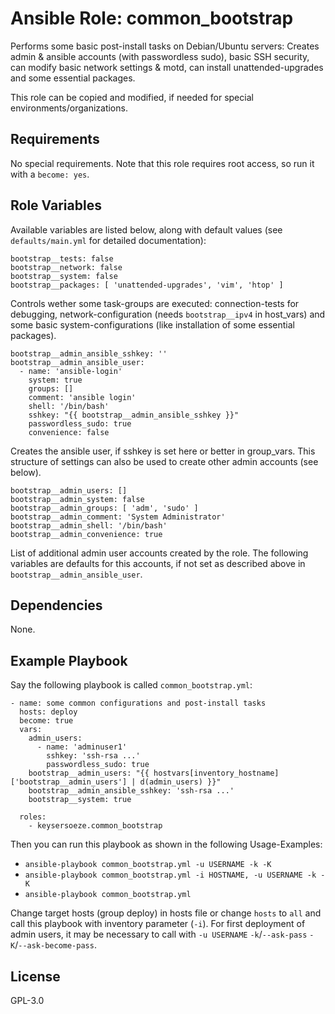 # Ansible Role: common_bootstrap

Performs some basic post-install tasks on Debian/Ubuntu servers: Creates admin & ansible accounts (with passwordless sudo), basic SSH security, can modify basic network settings & motd, can install unattended-upgrades and some essential packages.

This role can be copied and modified, if needed for special environments/organizations.

## Requirements

No special requirements.
Note that this role requires root access, so run it with a `become: yes`.

## Role Variables

Available variables are listed below, along with default values (see `defaults/main.yml` for detailed documentation):

    bootstrap__tests: false
    bootstrap__network: false
    bootstrap__system: false
    bootstrap__packages: [ 'unattended-upgrades', 'vim', 'htop' ]

Controls wether some task-groups are executed: connection-tests for debugging, network-configuration (needs `bootstrap__ipv4` in host_vars) and some basic system-configurations (like installation of some essential packages).

    bootstrap__admin_ansible_sshkey: ''
    bootstrap__admin_ansible_user:
      - name: 'ansible-login'
        system: true
        groups: []
        comment: 'ansible login'
        shell: '/bin/bash'
        sshkey: "{{ bootstrap__admin_ansible_sshkey }}"
        passwordless_sudo: true
        convenience: false

Creates the ansible user, if sshkey is set here or better in group_vars.
This structure of settings can also be used to create other admin accounts (see below).

    bootstrap__admin_users: []
    bootstrap__admin_system: false
    bootstrap__admin_groups: [ 'adm', 'sudo' ]
    bootstrap__admin_comment: 'System Administrator'
    bootstrap__admin_shell: '/bin/bash'
    bootstrap__admin_convenience: true

List of additional admin user accounts created by the role.
The following variables are defaults for this accounts, if not set as described above in `bootstrap__admin_ansible_user`.

## Dependencies

None.

## Example Playbook

Say the following playbook is called `common_bootstrap.yml`:

    - name: some common configurations and post-install tasks
      hosts: deploy
      become: true
      vars:
        admin_users:
          - name: 'adminuser1'
            sshkey: 'ssh-rsa ...'
            passwordless_sudo: true
        bootstrap__admin_users: "{{ hostvars[inventory_hostname]['bootstrap__admin_users'] | d(admin_users) }}"
        bootstrap__admin_ansible_sshkey: 'ssh-rsa ...'
        bootstrap__system: true

      roles:
        - keysersoeze.common_bootstrap

Then you can run this playbook as shown in the following Usage-Examples:

* `ansible-playbook common_bootstrap.yml -u USERNAME -k -K`
* `ansible-playbook common_bootstrap.yml -i HOSTNAME, -u USERNAME -k -K`
* `ansible-playbook common_bootstrap.yml`

Change target hosts (group deploy) in hosts file or change `hosts` to `all` and call this playbook with inventory parameter (`-i`).
For first deployment of admin users, it may be necessary to call with `-u USERNAME` `-k`/`--ask-pass` `-K`/`--ask-become-pass`.

## License

GPL-3.0
